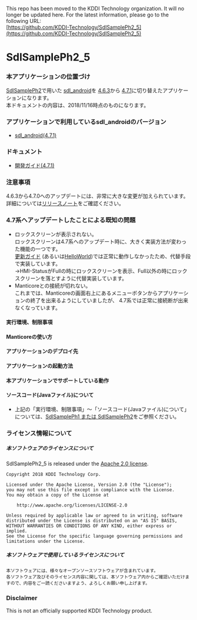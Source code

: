 This repo has been moved to the KDDI Technology organization. It will no longer be updated here. For the latest information, please go to the following URL:    
[https://github.com/KDDI-Technology/SdlSamplePh2_5](https://github.com/KDDI-Technology/SdlSamplePh2_5)    

# SdlSamplePh2_5

### 本アプリケーションの位置づけ
[SdlSamplePh2](https://github.com/KDDI-tech?tab=repositories)で用いた
[sdl_android](https://github.com/smartdevicelink/sdl_android)を
[4.6.3](https://github.com/smartdevicelink/sdl_android/tree/4.6.3)から
[4.7.1](https://github.com/smartdevicelink/sdl_android/tree/4.7.1)に切り替えたアプリケーションになります。   
本ドキュメントの内容は、2018/11/16時点のものになります。

### アプリケーションで利用しているsdl_androidのバージョン
+ [sdl_android(4.7.1)](https://github.com/smartdevicelink/sdl_android/tree/4.7.1)

### ドキュメント
+ [開発ガイド(4.7.1)](https://github.com/smartdevicelink/sdl_android_guides/tree/4.7.1)

### 注意事項
4.6.3から4.7.0へのアップデートには、非常に大きな変更が加えられています。   
詳細については[リリースノート](https://github.com/smartdevicelink/sdl_android/releases)をご確認ください。

### 4.7系へアップデートしたことによる既知の問題
+ ロックスクリーンが表示されない。   
  ロックスクリーンは4.7系へのアップデート時に、大きく実装方法が変わった機能の一つです。   
  [更新ガイド](https://smartdevicelink.com/en/guides/android/migrating-to-newer-sdl-android-versions/updating-to-47/#lock-screen)
  (あるいは[HelloWorld](https://github.com/smartdevicelink/sdl_android/tree/4.7.1/hello_sdl_android))では正常に動作しなかったため、代替手段で実装しています。   
  →HMI-StatusがFullの時にロックスクリーンを表示、Full以外の時にロックスクリーンを落とすように代替実装しています。
+ Manticoreとの接続が切れない。   
  これまでは、Manticoreの画面右上にあるメニューボタンからアプリケーションの終了を出来るようにしていましたが、
  4.7系では正常に接続断が出来なくなっています。

#### 実行環境、制限事項
#### Manticoreの使い方
#### アプリケーションのデプロイ先
#### アプリケーションの起動方法
#### 本アプリケーションでサポートしている動作
#### ソースコード(Javaファイル)について
+ 上記の「実行環境、制限事項」～「ソースコード(Javaファイル)について」については、[SdlSamplePh1 または SdlSamplePh2](https://github.com/KDDI-tech?tab=repositories)をご参照ください。

### ライセンス情報について

##### 本ソフトウェアのライセンスについて
SdlSamplePh2_5 is released under the [Apache 2.0 license](LICENSE).

```
Copyright 2018 KDDI Technology Corp.

Licensed under the Apache License, Version 2.0 (the "License");
you may not use this file except in compliance with the License.
You may obtain a copy of the License at

    http://www.apache.org/licenses/LICENSE-2.0

Unless required by applicable law or agreed to in writing, software
distributed under the License is distributed on an "AS IS" BASIS,
WITHOUT WARRANTIES OR CONDITIONS OF ANY KIND, either express or implied.
See the License for the specific language governing permissions and
limitations under the License.
```

##### 本ソフトウェアで使用しているライセンスについて
```
本ソフトウェアには、様々なオープンソースソフトウェアが含まれています。
各ソフトウェア及びそのライセンス内容に関しては、本ソフトウェア内からご確認いただけますので、内容をご一読くださいますよう、よろしくお願い申し上げます。
```

### Disclaimer

This is not an officially supported KDDI Technology product.

